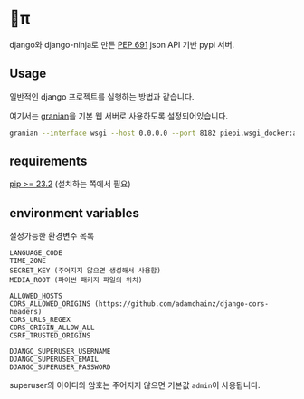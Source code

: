 # 🥧π

django와 django-ninja로 만든 [PEP 691](https://peps.python.org/pep-0691/) json API 기반 pypi 서버.

## Usage

일반적인 django 프로젝트를 실행하는 방법과 같습니다.

여기서는 [granian](https://github.com/emmett-framework/granian)을 기본 웹 서버로 사용하도록 설정되어있습니다.

```sh
granian --interface wsgi --host 0.0.0.0 --port 8182 piepi.wsgi_docker:application
```

## requirements

[pip >= 23.2](https://pip.pypa.io/en/stable/news/#v23-2) (설치하는 쪽에서 필요)

## environment variables

설정가능한 환경변수 목록

```
LANGUAGE_CODE
TIME_ZONE
SECRET_KEY (주어지지 않으면 생성해서 사용함)
MEDIA_ROOT (파이썬 패키지 파일의 위치)

ALLOWED_HOSTS
CORS_ALLOWED_ORIGINS (https://github.com/adamchainz/django-cors-headers)
CORS_URLS_REGEX
CORS_ORIGIN_ALLOW_ALL
CSRF_TRUSTED_ORIGINS

DJANGO_SUPERUSER_USERNAME
DJANGO_SUPERUSER_EMAIL
DJANGO_SUPERUSER_PASSWORD
```

superuser의 아이디와 암호는 주어지지 않으면 기본값 `admin`이 사용됩니다.
